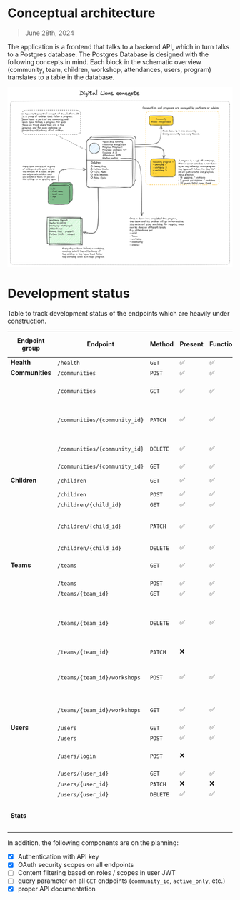 # Conceptual architecture

> June 28th, 2024

The application is a frontend that talks to a backend API, which in turn talks to a Postgres database. The Postgres Database is designed with the following concepts in mind. Each block in the schematic overview (community, team, children, workshop, attendances, users, program) translates to a table in the database.

![Database Schema](img/initial-concept.png)


# Development status

Table to track development status of the endpoints which are heavily under construction.

| **Endpoint group** | **Endpoint**                  | **Method** | **Present**        | **Functional**     | **Tested**         | **To be implemented changes**                                      |
|--------------------|-------------------------------|------------|--------------------|--------------------|--------------------|--------------------------------------------------------------------|
| **Health**         | `/health`                     | `GET`      | :white_check_mark: | :white_check_mark: | :white_check_mark: |                                                                    |
| **Communities**    | `/communities`                | `POST`     | :white_check_mark: | :white_check_mark: | :white_check_mark: |                                                                    |
|                    | `/communities`                | `GET`      | :white_check_mark: | :white_check_mark: | :white_check_mark: | - [ ] add `is_active` to response                                  |
|                    | `/communities/{community_id}` | `PATCH`    | :white_check_mark: | :white_check_mark: | :white_check_mark: | - [ ] changing active status on `PATCH` does not work              |
|                    | `/communities/{community_id}` | `DELETE`   | :white_check_mark: | :white_check_mark: | :white_check_mark: | - [x] full cascading (to be discussed)                             |
|                    | `/communities/{community_id}` | `GET`      | :white_check_mark: | :white_check_mark: | :white_check_mark: |                                                                    |
| **Children**       | `/children`                   | `GET`      | :white_check_mark: | :white_check_mark: | :white_check_mark: | - [ ] review response                                              |
|                    | `/children`                   | `POST`     | :white_check_mark: | :white_check_mark: | :white_check_mark: |                                                                    |
|                    | `/children/{child_id}`        | `GET`      | :white_check_mark: | :white_check_mark: | :white_check_mark: |                                                                    |
|                    | `/children/{child_id}`        | `PATCH`    | :white_check_mark: | :white_check_mark: | :white_check_mark: | - [ ] changing active status on `PATCH` does not work              |
|                    | `/children/{child_id}`        | `DELETE`   | :white_check_mark: | :white_check_mark: | :x:                | - [ ] cascading                                                    |
| **Teams**          | `/teams`                      | `GET`      | :white_check_mark: | :white_check_mark: | :white_check_mark: | - [ ] add `is_active` flag to response                             |
|                    | `/teams`                      | `POST`     | :white_check_mark: | :white_check_mark: | :white_check_mark: |                                                                    |
|                    | `/teams/{team_id}`            | `GET`      | :white_check_mark: | :white_check_mark: | :white_check_mark: |                                                                    |
|                    | `/teams/{team_id}`            | `DELETE`   | :white_check_mark: | :white_check_mark: | :white_check_mark: | - cascading children implemented, cascading to attendance not yet. |
|                    | `/teams/{team_id}`            | `PATCH`    | :x:                |                    |                    |                                                                    |
|                    | `/teams/{team_id}/workshops`  | `POST`     | :white_check_mark: | :white_check_mark: | :white_check_mark: | - autoset `in_active` to `False` when `workhshop_number` is 12     |
|                    | `/teams/{team_id}/workshops`  | `GET`      | :white_check_mark: | :white_check_mark: | :white_check_mark: | - response model to be improved                                    |
| **Users**          | `/users`                      | `GET`      | :white_check_mark: | :white_check_mark: | :white_check_mark: |                                                                    |
|                    | `/users`                      | `POST`     | :white_check_mark: | :white_check_mark: | :white_check_mark: |                                                                    |
|                    | `/users/login`                | `POST`     | :x:                |                    |                    | Will not be implemented due to Auth0                               |
|                    | `/users/{user_id}`            | `GET`      | :white_check_mark: | :white_check_mark: | :white_check_mark: |                                                                    |
|                    | `/users/{user_id}`            | `PATCH`    | :x:                | :x:                |                    |                                                                    |
|                    | `/users/{user_id}`            | `DELETE`   | :white_check_mark: | :white_check_mark: | :white_check_mark: |                                                                    |
| **Stats**          |                               |            |                    |                    |                    | Placeholder for endpoint that will provide aggregated data.        |
In addition, the following components are on the planning:
- [x] Authentication with API key
- [x] OAuth security scopes on all endpoints
- [ ] Content filtering based on roles / scopes in user JWT
- [ ] query parameter on all `GET` endpoints (`community_id`, `active_only`, etc.)
- [x] proper API documentation
